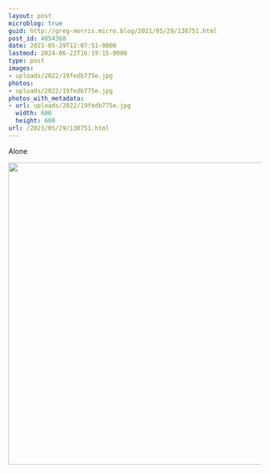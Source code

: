 ```yaml
---
layout: post
microblog: true
guid: http://greg-morris.micro.blog/2021/05/29/130751.html
post_id: 4054360
date: 2021-05-29T12:07:51-0000
lastmod: 2024-06-22T16:19:15-0000
type: post
images:
- uploads/2022/19fedb775e.jpg
photos:
- uploads/2022/19fedb775e.jpg
photos_with_metadata:
- url: uploads/2022/19fedb775e.jpg
  width: 600
  height: 600
url: /2021/05/29/130751.html
---
```

Alone

<img src="uploads/2022/19fedb775e.jpg" width="600" height="600" alt="">
